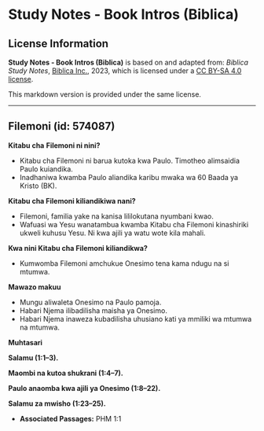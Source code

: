 # Study Notes - Book Intros (Biblica)

## License Information

**Study Notes - Book Intros (Biblica)** is based on and adapted from: _Biblica Study Notes_, [Biblica Inc.](https://www.biblica.com/), 2023, which is licensed under a [CC BY-SA 4.0 license](https://creativecommons.org/licenses/by-sa/4.0/legalcode.en).

This markdown version is provided under the same license.



--------------------------------

## Filemoni (id: 574087)

**Kitabu cha** **Filemoni ni nini?**

* Kitabu cha Filemoni ni barua kutoka kwa Paulo. Timotheo alimsaidia Paulo kuiandika.
* Inadhaniwa kwamba Paulo aliandika karibu mwaka wa 60 Baada ya Kristo (BK).

**Kitabu cha Filemoni kiliandikiwa nani?**

* Filemoni, familia yake na kanisa lililokutana nyumbani kwao.
* Wafuasi wa Yesu wanatambua kwamba Kitabu cha Filemoni kinashiriki ukweli kuhusu Yesu. Ni kwa ajili ya watu wote kila mahali.

**Kwa nini Kitabu cha Filemoni kiliandikwa?**

* Kumwomba Filemoni amchukue Onesimo tena kama ndugu na si mtumwa.

**Mawazo makuu**

* Mungu aliwaleta Onesimo na Paulo pamoja.
* Habari Njema ilibadilisha maisha ya Onesimo.
* Habari Njema inaweza kubadilisha uhusiano kati ya mmiliki wa mtumwa na mtumwa.

**Muhtasari**

**Salamu (1:1–3\).**

**Maombi na kutoa shukrani (1:4–7\).**

**Paulo anaomba kwa ajili ya Onesimo (1:8–22\).**

**Salamu za mwisho (1:23–25\).**

* **Associated Passages:** PHM 1:1

